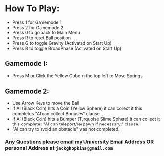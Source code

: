 # How To Play:
- Press 1 for Gamemode 1
- Press 2 for Gamemode 2
- Press 0 to go back to Main Menu
- Press R to reset Ball position
- Press G to toggle Gravity (Activated on Start Up)
- Press B to toggle BroadPhase (Activated on Start Up)

## Gamemode 1:
- Press M or Click the Yellow Cube in the top left to Move Springs

## Gamemode 2:
- Use Arrow Keys to move the Ball
- If AI (Black Coin) hits a Coin (Yellow Sphere) it can collect it this completes "AI can collect Bonuses" clause.
- If AI (Black Coin) hits a Bumper (Turquoise Slime Sphere) it can collect it this completes "AI can teleport/respawn if necessary:" clause.
- "AI can try to avoid an obstacle" was not completed.


### Any Questions please email my University Email Address OR personal Address at `jackghopkins@gmail.com`

